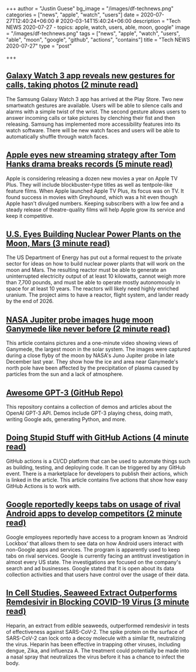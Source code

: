 +++
author = "Justin Guese"
bg_image = "/images/df-technews.png"
categories = ["news", "apple", "watch", "users"]
date = 2020-07-27T12:40:24+06:00 # 2020-03-14T15:40:24+06:00
description = "Tech NEWS 2020-07-27 - topics: apple, watch, users, able, moon, google"
image = "/images/df-technews.png"
tags = ["news", "apple", "watch", "users", "able", "moon", "google", "github", "actions", "contains"]
title = "Tech NEWS 2020-07-27"
type = "post"

+++

## [Galaxy Watch 3 app reveals new gestures for calls, taking photos (2 minute read)](https://9to5google.com/2020/07/24/samsung-galaxy-watch-3-gestures-features//1/010001738fbe52ec-970ab62c-8f4e-4d55-bc33-9c273209f8c2-000000/qEYrFJk8ps8BaRQ2oX6ZYMsKCzoDO3CYkzXVXGROwoQ=151)

The Samsung Galaxy Watch 3 app has arrived at the Play Store. Two new smartwatch gestures are available. Users will be able to silence calls and alarms with a simple twist of the wrist. The second gesture allows users to answer incoming calls or take pictures by clenching their fist and then releasing. Samsung has implemented more accessibility features into its watch software. There will be new watch faces and users will be able to automatically shuffle through watch faces.

## [Apple eyes new streaming strategy after Tom Hanks drama breaks records (5 minute read)](https://www.fastcompany.com/90531251/apple-eyes-new-streaming-strategy-after-tom-hanks-drama-breaks-records/1/010001738fbe52ec-970ab62c-8f4e-4d55-bc33-9c273209f8c2-000000/8OlbEGgTt-pjUdd4wTBLxAerLZx5dhBgK_lDHE_0nwg=151)

Apple is considering releasing a dozen new movies a year on Apple TV Plus. They will include blockbuster-type titles as well as tentpole-like feature films. When Apple launched Apple TV Plus, its focus was on TV. It found success in movies with Greyhound, which was a hit even though Apple hasn't divulged numbers. Keeping subscribers with a low fee and a steady release of theatre-quality films will help Apple grow its service and keep it competitive.

## [U.S. Eyes Building Nuclear Power Plants on the Moon, Mars (3 minute read)](https://time.com/5871667/nuclear-power-plant-moon//1/010001738fbe52ec-970ab62c-8f4e-4d55-bc33-9c273209f8c2-000000/VsXOgCTUDNVAMzyb0zCPG7_N7EYctgycC0jH0REd3M4=151)

The US Department of Energy has put out a formal request to the private sector for ideas on how to build nuclear power plants that will work on the moon and Mars. The resulting reactor must be able to generate an uninterrupted electricity output of at least 10 kilowatts, cannot weigh more than 7,700 pounds, and must be able to operate mostly autonomously in space for at least 10 years. The reactors will likely need highly enriched uranium. The project aims to have a reactor, flight system, and lander ready by the end of 2026.

## [NASA Jupiter probe images huge moon Ganymede like never before (2 minute read)](https://www.space.com/jupiter-moon-ganymede-north-pole-photos.html/1/010001738fbe52ec-970ab62c-8f4e-4d55-bc33-9c273209f8c2-000000/9D5tIKemlrl8ZAnFgWnkbTuKqc4rf4qR5mK4DBL26Pg=151)

This article contains pictures and a one-minute video showing views of Ganymede, the largest moon in the solar system. The images were captured during a close flyby of the moon by NASA's Juno Jupiter probe in late December last year. They show how the ice and area near Ganymede's north pole have been affected by the precipitation of plasma caused by particles from the sun and a lack of atmosphere.

## [Awesome GPT-3 (GitHub Repo)](https://github.com/elyase/awesome-gpt3/1/010001738fbe52ec-970ab62c-8f4e-4d55-bc33-9c273209f8c2-000000/gZQLkd3rbAQiexqN8CmoPtC3bUpE_4Z4X1ko4Va80ng=151)

This repository contains a collection of demos and articles about the OpenAI GPT-3 API. Demos include GPT-3 playing chess, doing math, writing Google ads, generating Python, and more.

## [Doing Stupid Stuff with GitHub Actions (4 minute read)](https://devopsdirective.com/posts/2020/07/stupid-github-actions//1/010001738fbe52ec-970ab62c-8f4e-4d55-bc33-9c273209f8c2-000000/wcuIPMvC1kQ-vS9pC8hCi97ZfTJNVs6rASaPrGaeOqM=151)

GitHub actions is a CI/CD platform that can be used to automate things such as building, testing, and deploying code. It can be triggered by any GitHub event. There is a marketplace for developers to publish their actions, which is linked in the article. This article contains five actions that show how easy GitHub Actions is to work with.

## [Google reportedly keeps tabs on usage of rival Android apps to develop competitors (2 minute read)](https://www.theverge.com/2020/7/24/21336946/google-android-lockbox-data-rival-apps-antitrust-scrutiny/1/010001738fbe52ec-970ab62c-8f4e-4d55-bc33-9c273209f8c2-000000/hICnWUILPEsYo6ZfYc7yBOwRZvwQVKDq7WWoaq8c5jk=151)

Google employees reportedly have access to a program known as 'Android Lockbox' that allows them to see data on how Android users interact with non-Google apps and services. The program is apparently used to keep tabs on rival services. Google is currently facing an antitrust investigation in almost every US state. The investigations are focused on the company's search and ad businesses. Google stated that it is open about its data collection activities and that users have control over the usage of their data.

## [In Cell Studies, Seaweed Extract Outperforms Remdesivir in Blocking COVID-19 Virus (3 minute read)](https://news.rpi.edu/content/2020/07/23/cell-studies-seaweed-extract-outperforms-remdesivir-blocking-covid-19-virus/1/010001738fbe52ec-970ab62c-8f4e-4d55-bc33-9c273209f8c2-000000/DBIdLSPR7PVQzss0D0DptXfEHnRiUjD3Kq23yjYX-Qg=151)

Heparin, an extract from edible seaweeds, outperformed remdesivir in tests of effectiveness against SARS-CoV-2. The spike protein on the surface of SARS-CoV-2 can lock onto a decoy molecule with a similar fit, neutralizing the virus. Heparin has been effective in trapping other viruses, including dengue, Zika, and influenza A. The treatment could potentially be made into a nasal spray that neutralizes the virus before it has a chance to infect the body.

